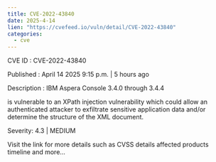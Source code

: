 ```yaml
---
title: CVE-2022-43840
date: 2025-4-14
lien: "https://cvefeed.io/vuln/detail/CVE-2022-43840"
categories:
  - cve
---
```


CVE ID : CVE-2022-43840

Published :  April 14
2025
9:15 p.m. | 5 hours ago

Description : IBM Aspera Console 3.4.0 through 3.4.4

is vulnerable to an XPath injection vulnerability
which could allow an authenticated attacker to exfiltrate sensitive application data and/or determine the structure of the XML document.

Severity: 4.3 | MEDIUM

Visit the link for more details
such as CVSS details
affected products
timeline
and more...
